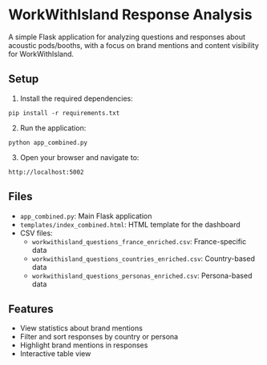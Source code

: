 # WorkWithIsland Response Analysis

A simple Flask application for analyzing questions and responses about acoustic pods/booths, with a focus on brand mentions and content visibility for WorkWithIsland.

## Setup

1. Install the required dependencies:
```
pip install -r requirements.txt
```

2. Run the application:
```
python app_combined.py
```

3. Open your browser and navigate to:
```
http://localhost:5002
```

## Files

- `app_combined.py`: Main Flask application
- `templates/index_combined.html`: HTML template for the dashboard
- CSV files:
  - `workwithisland_questions_france_enriched.csv`: France-specific data
  - `workwithisland_questions_countries_enriched.csv`: Country-based data
  - `workwithisland_questions_personas_enriched.csv`: Persona-based data

## Features

- View statistics about brand mentions
- Filter and sort responses by country or persona
- Highlight brand mentions in responses
- Interactive table view 